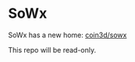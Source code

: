 # SoWx
SoWx has a new home: [coin3d/sowx](https://github.com/coin3d/sowx)

This repo will be read-only.

